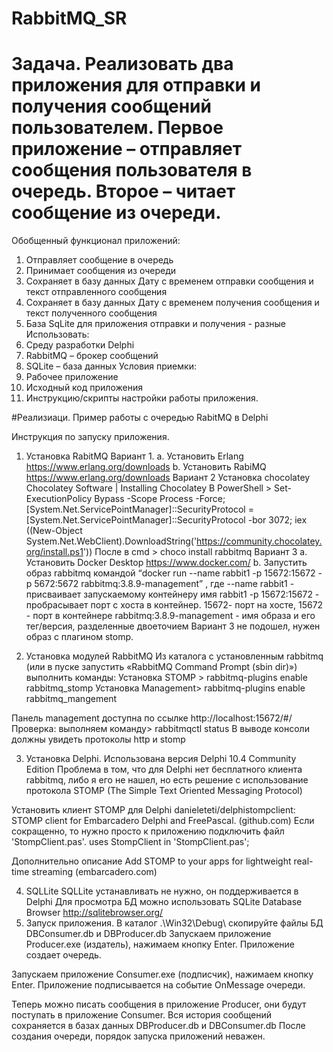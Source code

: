# RabbitMQ_SR
# Задача. Реализовать два приложения для отправки и получения сообщений пользователем. Первое приложение – отправляет сообщения пользователя в очередь. Второе – читает сообщение из очереди.
Обобщенный функционал приложений:
1.	Отправляет сообщение в очередь
2.	Принимает сообщения из очереди
3.	Сохраняет в базу данных Дату с временем отправки сообщения и текст отправленного сообщения
4.	Сохраняет в базу данных Дату с временем получения сообщения и текст полученного сообщения
5.	База SqLite для приложения отправки и получения - разные
Использовать:
1.	Среду разработки Delphi
2.	RabbitMQ – брокер сообщений
3.	SQLite – база данных
Условия приемки:
1.	Рабочее приложение
2.	Исходный код приложения
3.	Инструкцию/скрипты настройки работы приложения.


#Реализиаци. Пример работы с очередью RabitMQ в Delphi

Инструкция по запуску приложения.
1.	Установка RabitMQ
Вариант 1.
a.	Установить Erlang https://www.erlang.org/downloads
b.	Установить RabiMQ https://www.erlang.org/downloads
Вариант 2
Установка chocolatey
Chocolatey Software | Installing Chocolatey
В PowerShell > Set-ExecutionPolicy Bypass -Scope Process -Force; [System.Net.ServicePointManager]::SecurityProtocol = [System.Net.ServicePointManager]::SecurityProtocol -bor 3072; iex ((New-Object System.Net.WebClient).DownloadString('https://community.chocolatey.org/install.ps1'))
После в cmd > choco install rabbitmq
Вариант 3
a.	Установить Docker Desktop https://www.docker.com/
b.	Запустить образ rabbitmq командой
“docker run --name rabbit1 -p 15672:15672 -p 5672:5672 rabbitmq:3.8.9-management”
, где
--name rabbit1 - присваивает запускаемому контейнеру имя rabbit1
-p 15672:15672 - пробрасывает порт с хоста в контейнер. 15672- порт на хосте, 15672 - порт в контейнере
rabbitmq:3.8.9-management - имя образа и его тег/версия, разделенные двоеточием
Вариант 3 не подошел, нужен образ с плагином stomp.

2.	Установка модулей RabbitMQ
Из каталога с установленным rabbitmq (или в пуске запустить «RabbitMQ Command Prompt (sbin dir)») выполнить команды:
Установка STOMP > rabbitmq-plugins enable rabbitmq_stomp
Установка Management> rabbitmq-plugins enable rabbitmq_mangement

Панель management доступна по ссылке http://localhost:15672/#/
Проверка: выполняем команду> rabbitmqctl status
В выводе консоли должны увидеть протоколы http и stomp 
 

3.	Установка Delphi. Использована версия Delphi 10.4 Community Edition 
Проблема в том, что для Delphi нет бесплатного клиента rabbitmq, либо я его не нашел, но есть решение с использование протокола STOMP (The Simple Text Oriented Messaging Protocol)

Установить клиент STOMP для Delphi 
danieleteti/delphistompclient: STOMP client for Embarcadero Delphi and FreePascal. (github.com)
Если сокращенно, то нужно просто к приложению подключить файл 'StompClient.pas'.
uses
StompClient in 'StompClient.pas'; 

Дополнительно описание
Add STOMP to your apps for lightweight real-time streaming (embarcadero.com)

4.	SQLLite 
SQLLite устанавливать не нужно, он поддерживается в Delphi
Для просмотра БД можно использовать SQLite Database Browser http://sqlitebrowser.org/
5.	Запуск приложения.
В каталог  .\Win32\Debug\ скопируйте файлы БД DBConsumer.db и DBProducer.db
Запускаем приложение Producer.exe (издатель), нажимаем кнопку Enter.
Приложение создает очередь.

Запускаем приложение Consumer.exe (подписчик), нажимаем кнопку Enter. Приложение подписывается на событие OnMessage очереди.

Теперь можно писать сообщения в приложение Producer, они будут поступать в приложение Consumer.
Вся история сообщений сохраняется в базах данных DBProducer.db и DBConsumer.db
После создания очереди, порядок запуска приложений неважен. 

